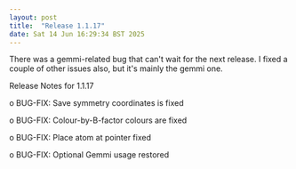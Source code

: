 ```yaml
---
layout: post
title:  "Release 1.1.17"
date: Sat 14 Jun 16:29:34 BST 2025
---
```


There was a gemmi-related bug that can't wait for the next release.
I fixed a couple of other issues also, but it's mainly the gemmi one.

  Release Notes for 1.1.17

 o BUG-FIX: Save symmetry coordinates is fixed

 o BUG-FIX: Colour-by-B-factor colours are fixed

 o BUG-FIX: Place atom at pointer fixed

 o BUG-FIX: Optional Gemmi usage restored

